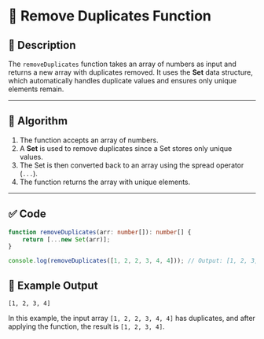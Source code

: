 # 🔄 Remove Duplicates Function

## 🧮 Description
The `removeDuplicates` function takes an array of numbers as input and returns a new array with duplicates removed. It uses the **Set** data structure, which automatically handles duplicate values and ensures only unique elements remain.

---

## 📐 Algorithm

1. The function accepts an array of numbers.
2. A **Set** is used to remove duplicates since a Set stores only unique values.
3. The Set is then converted back to an array using the spread operator (`...`).
4. The function returns the array with unique elements.

---

## ✅ Code

```typescript
function removeDuplicates(arr: number[]): number[] {
    return [...new Set(arr)];
}

console.log(removeDuplicates([1, 2, 2, 3, 4, 4])); // Output: [1, 2, 3, 4]
```
## 🧪 Example Output
```
[1, 2, 3, 4]
```
In this example, the input array `[1, 2, 2, 3, 4, 4]` has duplicates, and after applying the function, the result is `[1, 2, 3, 4]`.
#

